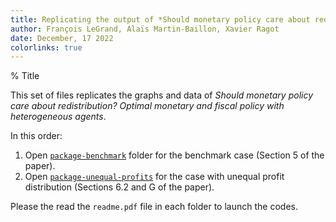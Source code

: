 ```yaml
---
title: Replicating the output of *Should monetary policy care about redistribution? Optimal monetary and fiscal policy with heterogeneous agents* 
author: François LeGrand, Alaïs Martin-Baillon, Xavier Ragot
date: December, 17 2022
colorlinks: true
---
```

% Title

This set of files replicates the graphs and data of *Should monetary policy care about redistribution? Optimal monetary and fiscal policy with heterogeneous agents*. 


In this order:

1. Open [`package-benchmark`](./package-benchmark/) folder for the benchmark case (Section 5 of the paper).
2. Open [`package-unequal-profits`](./package-unequal-profits/) for the case with unequal profit distribution (Sections 6.2 and G of the paper).
   
Please the read the `readme.pdf` file in each folder  to launch the codes.
